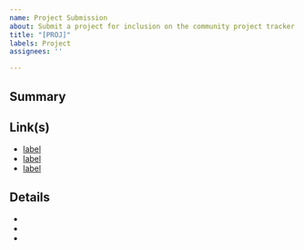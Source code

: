 ```yaml
---
name: Project Submission
about: Submit a project for inclusion on the community project tracker.
title: "[PROJ]"
labels: Project
assignees: ''

---
```


## Summary


## Link(s)
- [label](url)
- [label](url)
- [label](url)

## Details
- 
- 
-
